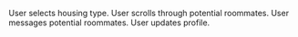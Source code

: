 User selects housing type.
User scrolls through potential roommates.
User messages potential roommates.
User updates profile.
